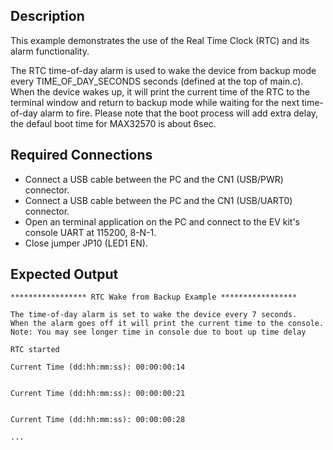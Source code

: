 ## Description

This example demonstrates the use of the Real Time Clock (RTC) and its alarm functionality.

The RTC time-of-day alarm is used to wake the device from backup mode every TIME\_OF\_DAY\_SECONDS seconds (defined at the top of main.c). When the device wakes up, it will print the current time of the RTC to the terminal window and return to backup mode while waiting for the next time-of-day alarm to fire.
Please note that the boot process will add extra delay, the defaul boot time for MAX32570 is about 6sec.

## Required Connections

-   Connect a USB cable between the PC and the CN1 (USB/PWR) connector.
-   Connect a USB cable between the PC and the CN1 (USB/UART0) connector.
-   Open an terminal application on the PC and connect to the EV kit's console UART at 115200, 8-N-1.
-   Close jumper JP10 (LED1 EN).

## Expected Output

```
***************** RTC Wake from Backup Example *****************

The time-of-day alarm is set to wake the device every 7 seconds.
When the alarm goes off it will print the current time to the console.
Note: You may see longer time in console due to boot up time delay

RTC started

Current Time (dd:hh:mm:ss): 00:00:00:14


Current Time (dd:hh:mm:ss): 00:00:00:21


Current Time (dd:hh:mm:ss): 00:00:00:28

...
```


